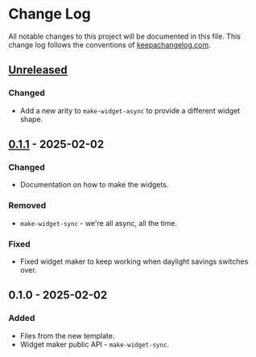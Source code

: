 # Change Log
All notable changes to this project will be documented in this file. This change log follows the conventions of [keepachangelog.com](http://keepachangelog.com/).

## [Unreleased]
### Changed
- Add a new arity to `make-widget-async` to provide a different widget shape.

## [0.1.1] - 2025-02-02
### Changed
- Documentation on how to make the widgets.

### Removed
- `make-widget-sync` - we're all async, all the time.

### Fixed
- Fixed widget maker to keep working when daylight savings switches over.

## 0.1.0 - 2025-02-02
### Added
- Files from the new template.
- Widget maker public API - `make-widget-sync`.

[Unreleased]: https://github.com/your-name/divides/compare/0.1.1...HEAD
[0.1.1]: https://github.com/your-name/divides/compare/0.1.0...0.1.1

